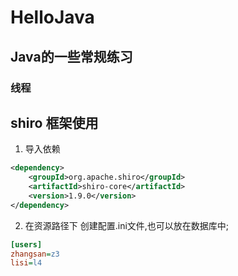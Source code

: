 # HelloJava
## Java的一些常规练习

### 线程

## shiro 框架使用
1. 导入依赖
```xml
<dependency>
    <groupId>org.apache.shiro</groupId>
    <artifactId>shiro-core</artifactId>
    <version>1.9.0</version>
</dependency>


```
2. 在资源路径下 创建配置.ini文件,也可以放在数据库中;
```ini
[users]
zhangsan=z3
lisi=l4
```


